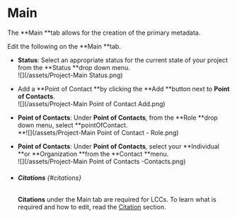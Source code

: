 # Main

The **Main **tab allows for the creation of the primary metadata.

Edit the following on the **Main **tab.

* **Status**: Select an appropriate status for the current state of your project from the **Status **drop down menu.  
  ![](/assets/Project-Main Status.png)

* Add a **Point of Contact **by clicking the **Add **button next to **Point of Contacts**.  
  ![](/assets/Project-Main Point of Contact Add.png)

* **Point of Contacts**: Under **Point of Contacts**, from the **Role **drop down menu, select **pointOfContact.                      
  **![](/assets/Project-Main Point of Contact -  Role.png)

* **Point of Contacts**: Under **Point of Contacts**, select your **Individual **or **Organization **from the **Contact **menu.  
  ![](/assets/Project-Main Point of Contacts -Contacts.png)

* ###### **Citations** {#citations}

  **Citations** under the Main tab are required for LCCs. To learn what is required and how to edit, read the [Citation](/projects/main/citation.md) section.



